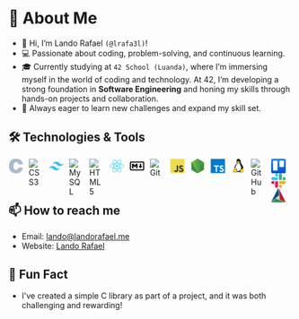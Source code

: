 <!--#
<p float="left" align="left">
  &nbsp;
  <a href="https://github.com/jotavare/42-common-core">
    <img src="https://github.com/jotavare/jotavare/blob/main/42/banners/piscine_and_common_core/github_piscine_and_common_core_banner_piscine.png" width="265"/>
  </a>
  &nbsp;
  <a href="https://github.com/jotavare/42-common-core">
    <img src="https://github.com/jotavare/jotavare/blob/main/42/banners/piscine_and_common_core/github_piscine_and_common_core_banner_common_core.png" width="265"/>
  </a>
   &nbsp;
  <a href="https://github.com/jotavare/42-common-core">
    <img src="https://github.com/jotavare/jotavare/blob/main/42/banners/piscine_and_common_core/github_piscine_and_common_core_banner_born2beroot.png" width="265"/>
  </a>
</p>
-->

# 

# 🌟 __About Me__
- 👋 Hi, I’m Lando Rafael `(@lrafa3l)`!
- 💻 Passionate about coding, problem-solving, and continuous learning.
- 🎓 Currently studying at `42 School (Luanda)`, where I’m immersing myself in the world of coding and technology. At 42, I’m developing a strong foundation in __Software Engineering__ and honing my skills through hands-on projects and collaboration.
- 🚀 Always eager to learn new challenges and expand my skill set.

## 🛠️ __Technologies & Tools__
<img align="left" alt="C" width="26px" src="https://github.com/devicons/devicon/blob/v2.16.0/icons/c/c-original.svg" style="padding-right:10px;" />
<img align="left" alt="CSS3" width="26px" src="https://cdn.jsdelivr.net/gh/devicons/devicon/icons/css3/css3-original.svg" style="padding-right:10px;" />
<img align="left" alt="TailwindCSS" width="26px" src="https://github.com/devicons/devicon/blob/v2.16.0/icons/tailwindcss/tailwindcss-original.svg" style="padding-right:10px;" />
<img align="left" alt="MySQL" width="26px" src="https://cdn.jsdelivr.net/gh/devicons/devicon/icons/mysql/mysql-original.svg" style="padding-right:10px;" />
<img align="left" alt="HTML5" width="26px" src="https://cdn.jsdelivr.net/gh/devicons/devicon/icons/html5/html5-original.svg" style="padding-right:10px;" />
<img align="left" alt="React" width="26px" src="https://github.com/devicons/devicon/blob/v2.16.0/icons/react/react-original.svg" style="padding-right:10px;" />
<img align="left" alt="Markdown" width="26px" src="https://github.com/devicons/devicon/blob/v2.16.0/icons/markdown/markdown-original.svg" style="padding-right:10px;" />
<img align="left" alt="Git" width="26px" src="https://cdn.jsdelivr.net/gh/devicons/devicon/icons/git/git-original.svg" style="padding-right:10px;" />
<img align="left" alt="JS" width="26px" src="https://github.com/devicons/devicon/blob/v2.16.0/icons/javascript/javascript-original.svg" style="padding-right:10px;" />
<img align="left" alt="NodeJS" width="26px" src="https://github.com/devicons/devicon/blob/v2.16.0/icons/nodejs/nodejs-original.svg" style="padding-right:10px;" />
<img align="left" alt="TS" width="26px" src="https://github.com/devicons/devicon/blob/v2.16.0/icons/typescript/typescript-original.svg" style="padding-right:10px;" />
<img align="left" alt="Linux" width="26px" src="https://github.com/devicons/devicon/blob/v2.16.0/icons/linux/linux-original.svg" style="padding-right:10px;" />
<img align="left" alt="GitHub" width="26px" src="https://user-images.githubusercontent.com/3369400/139447912-e0f43f33-6d9f-45f8-be46-2df5bbc91289.png" style="padding-right:10px;" />
<img align="left" alt="Trello" width="26px" src="https://github.com/devicons/devicon/blob/v2.16.0/icons/trello/trello-original.svg" style="padding-right:10px;" />
<img align="left" alt="Slack" width="26px" src="https://github.com/devicons/devicon/blob/v2.16.0/icons/slack/slack-original.svg" style="padding-right:10px;" />
<img align="left" alt="Makefile" width="26px" src="https://github.com/devicons/devicon/blob/v2.16.0/icons/cmake/cmake-original.svg" style="padding-right:10px;" />
<br>
<br>

<!--
  ## 🌱 __I’m currently learning__
  - Advanced C programming, including system-level programming and optimization.
  - Data structures and algorithms with a focus on efficiency and performance.
-->

## 📫 __How to reach me__
- Email: lando@landorafael.me
- Website: [Lando Rafael](https://landorafael.me)

## 🚀 __Fun Fact__
- I've created a simple C library as part of a project, and it was both challenging and rewarding!

<!---
lrafa3l/lrafa3l is a ✨ special ✨ repository because its `README.md` (this file) appears on your GitHub profile.
You can click the Preview link to take a look at your changes.
--->
